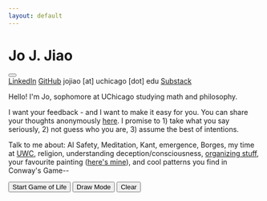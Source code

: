 ```yaml
---
layout: default
---
```


<div class="container">
    <div class="left-column">
        <h1 class="name">Jo J. Jiao</h1>
        <button id="darkModeButton" class="theme-toggle" aria-label="Toggle dark mode"></button>
        <div class="social-links">
            <a href="https://linkedin.com/in/jojiao">LinkedIn</a>
            <a href="https://github.com/JoNeedsSleep">GitHub</a>
            <a>jojiao [at] uchicago [dot] edu</a>
            <a href="https://joneedssleep.substack.com/">Substack</a>
        </div>
    </div>
    <div class="right-column">
        <p>
            Hello! I'm Jo, sophomore at UChicago studying math and philosophy. 
        </p>
        <p>
            I want your feedback - and I want to make it easy for you. You can share your thoughts anonymously <a href="https://www.admonymous.co/joneedssleep">here</a>. I promise to 1) take what you say seriously, 2) not guess who you are, 3) assume the best of intentions.
        </p>
        <p>
            Talk to me about: AI Safety, Meditation, Kant, emergence, Borges, my time at <a href="https://www.uwc.org/">UWC</a>, religion, understanding deception/consciousness, <a href="https://chicagoalignment.com/">organizing stuff</a>, your favourite painting (<a href="https://www.judit-reigl.com/en/exhibitions/65/works/artworks-24892-judit-reigl-centre-de-dominance-1958/">here's mine</a>), and cool patterns you find in Conway's Game--
        </p>
        <div class="game-controls">
            <button id="startButton">Start Game of Life</button>
            <button id="drawButton">Draw Mode</button>
            <button id="clearButton">Clear</button>
        </div>
    </div>
</div>

<canvas id="gameCanvas"></canvas>
<canvas id="interactionCanvas"></canvas>

<script src="{{ site.baseurl }}/assets/js/game-of-life.js"></script> 